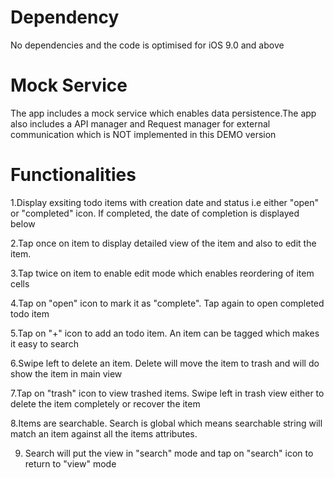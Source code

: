 # Dependency
No dependencies and the code is optimised for iOS 9.0 and above

# Mock Service
The app includes a mock service which enables data persistence.The app also includes a API manager and Request manager for external communication which is NOT implemented in this DEMO version


# Functionalities
1.Display exsiting todo items with creation date and status i.e either "open" or "completed" icon. If completed, the date of completion is displayed below

2.Tap once on item to display detailed view of the item and also to edit the item.

3.Tap twice on item to enable edit mode which enables reordering of item cells

4.Tap on "open" icon to mark it as "complete". Tap again to open completed todo item

5.Tap on "+" icon to add an todo item. An item can be tagged which makes it easy to search

6.Swipe left to delete an item. Delete will move the item to trash and will do show the item in main view

7.Tap on "trash" icon to view trashed items. Swipe left in trash view either to delete the item completely or recover the item

8.Items are searchable. Search is global which means searchable string will match an item against all the items attributes.

9. Search will put the view in "search" mode and tap on "search" icon to return to "view" mode